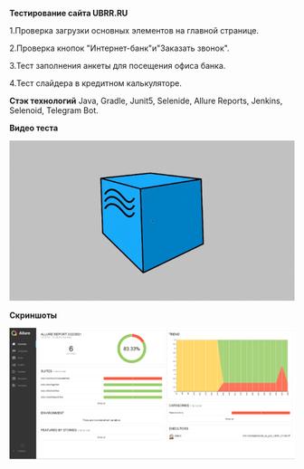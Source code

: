 **Тестирование сайта UBRR.RU**

1.Проверка загрузки основных элементов на главной странице.

2.Проверка кнопок "Интернет-банк"и"Заказать звонок".

3.Тест заполнения анкеты для посещения офиса банка.

4.Тест слайдера в кредитном калькуляторе.

**Стэк технологий**
Java, Gradle, Junit5, Selenide, Allure Reports, Jenkins, Selenoid, Telegram Bot.

**Видео теста**

![alt text](https://github.com/MightyBoolik/UBRR_CV/blob/0b58886d7af44c4196ea8f4a1ab0f5bb6552d4fb/files/Allure_ubrr.gif "**Видео теста**")

**Скриншоты**

![alt text](files/Allure_ubrr.png "Allure")
